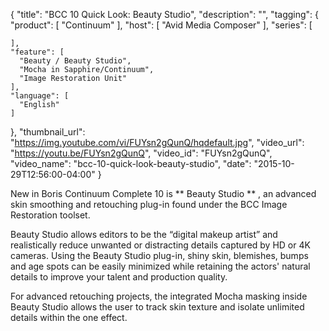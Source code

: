 {
  "title": "BCC 10 Quick Look: Beauty Studio",
  "description": "",
  "tagging": {
    "product": [
      "Continuum"
    ],
    "host": [
      "Avid Media Composer"
    ],
    "series": [

    ],
    "feature": [
      "Beauty / Beauty Studio",
      "Mocha in Sapphire/Continuum",
      "Image Restoration Unit"
    ],
    "language": [
      "English"
    ]
  },
  "thumbnail_url": "https://img.youtube.com/vi/FUYsn2gQunQ/hqdefault.jpg",
  "video_url": "https://youtu.be/FUYsn2gQunQ",
  "video_id": "FUYsn2gQunQ",
  "video_name": "bcc-10-quick-look-beauty-studio",
  "date": "2015-10-29T12:56:00-04:00"
}

New in Boris Continuum Complete 10 is ** Beauty Studio ** , an advanced skin
smoothing and retouching plug-in found under the BCC Image Restoration
toolset.

Beauty Studio allows editors to be the “digital makeup artist” and
realistically reduce unwanted or distracting details captured by HD or 4K
cameras. Using the Beauty Studio plug-in, shiny skin, blemishes, bumps and age
spots can be easily minimized while retaining the actors' natural details to
improve your talent and production quality.

For advanced retouching projects, the integrated Mocha masking inside Beauty
Studio allows the user to track skin texture and isolate unlimited details
within the one effect.


